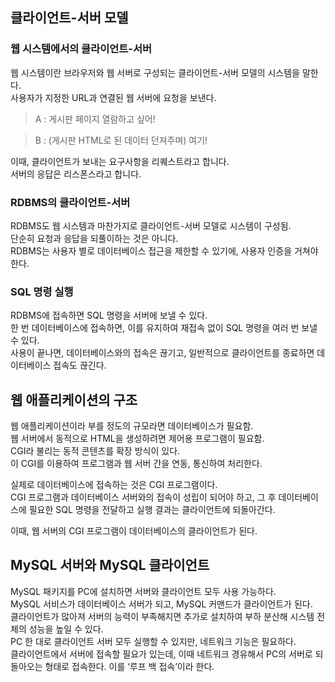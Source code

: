 ## 클라이언트-서버 모델

### 웹 시스템에서의 클라이언트-서버

웹 시스템이란 브라우저와 웹 서버로 구성되는 클라이언트-서버 모델의 시스템을 말한다.      
사용자가 지정한 URL과 연결된 웹 서버에 요청을 보낸다.
       
> A : 게시판 페이지 열람하고 싶어!
> 

> B : (게시판 HTML로 된 데이터 던져주며) 여기!
> 
       
이때, 클라이언트가 보내는 요구사항을 리퀘스트라고 합니다.      
서버의 응답은 리스폰스라고 합니다.          

### RDBMS의 클라이언트-서버

RDBMS도 웹 시스템과 마찬가지로 클라이언트-서버 모델로 시스템이 구성됨.     
단순히 요청과 응답을 되풀이하는 것은 아니다.      
RDBMS는 사용자 별로 데이터베이스 접근을 제한할 수 있기에, 사용자 인증을 거쳐야한다.     

### SQL 명령 실행

RDBMS에 접속하면 SQL 명령을 서버에 보낼 수 있다.       
한 번 데이터베이스에 접속하면, 이를 유지하여 재접속 없이 SQL 명령을 여러 번 보낼 수 있다.      
사용이 끝나면, 데이터베이스와의 접속은 끊기고, 일반적으로 클라이언트를 종료하면 데이터베이스 접속도 끊긴다.     

## 웹 애플리케이션의 구조

웹 애플리케이션이라 부를 정도의 규모라면 데이터베이스가 필요함.     
웹 서버에서 동적으로 HTML을 생성하려면 제어용 프로그램이 필요함.    
CGI라 불리는 동적 콘텐츠를 확장 방식이 있다.      
이 CGI를 이용하여 프로그램과 웹 서버 간을 연동, 통신하여 처리한다.   
       
실제로 데이터베이스에 접속하는 것은 CGI 프로그램이다.        
CGI 프로그램과 데이터베이스 서버와의 접속이 성립이 되어야 하고, 그 후 데이터베이스에 필요한 SQL 명령을 전달하고 실행 결과는 클라이언트에 되돌아간다.      
      
이때, 웹 서버의 CGI 프로그램이 데이터베이스의 클라이언트가 된다.

## MySQL 서버와 MySQL 클라이언트

MySQL 패키지를 PC에 설치하면 서버와 클라이언트 모두 사용 가능하다.      
MySQL 서비스가 데이터베이스 서버가 되고, MySQL 커맨드가 클라이언트가 된다.     
클라이언트가 많아져 서버의 능력이 부족해지면 추가로 설치하여 부하 분산해 시스템 전체의 성능을 높일 수 있다.     
PC 한 대로 클라이언트 서버 모두 실행할 수 있지만, 네트워크 기능은 필요하다.     
클라이언트에서 서버에 접속할 필요가 있는데, 이때 네트워크 경유해서 PC의 서버로 되돌아오는 형태로 접속한다. 이를 ‘루프 백 접속’이라 한다.
